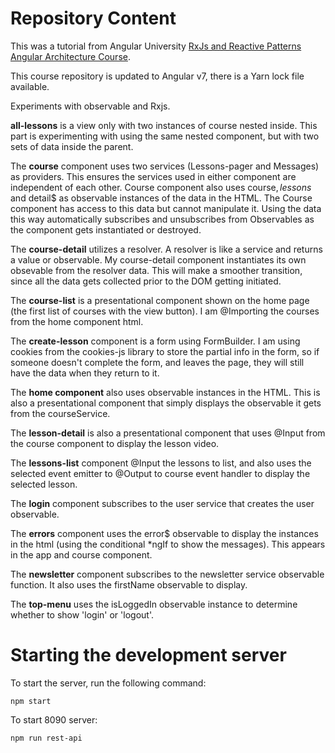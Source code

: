 # Repository Content

This was a tutorial from Angular University [RxJs and Reactive Patterns Angular Architecture Course](https://angular-university.io/course/reactive-angular-architecture-course).

This course repository is updated to Angular v7, there is a Yarn lock file available.

Experiments with observable and Rxjs. 

**all-lessons** is a view only with two instances of course nested inside. This part is experimenting with using the same nested component, but with two sets of data inside the parent.  

The **course** component uses two services (Lessons-pager and Messages) as providers. This ensures the services used in either component are independent of each other. 
	Course component also uses course$, lessons$ and detail$ as observable instances of the data in the HTML. 
	The Course component has access to this data but cannot manipulate it. Using the data this way automatically subscribes and unsubscribes from Observables as the component gets instantiated or destroyed.
	
The **course-detail** utilizes a resolver. A resolver is like a service and returns a value or observable. My course-detail component instantiates its own obsevable from the resolver data. This will make a smoother transition, since all the data gets collected prior to the DOM getting initiated.

The **course-list** is a presentational component shown on the home page (the first list of courses with the view button).  I am @Importing the courses from the home component html.

The **create-lesson** component is a form using FormBuilder. I am using cookies from the cookies-js library to store the partial info in the form, so if someone doesn't complete the form, and leaves the page, they will still have the data when they return to it.

The **home component** also uses observable instances in the HTML. This is also a presentational component that simply displays the observable it gets from the courseService.

The **lesson-detail** is also a presentational component that uses @Input from the course component to display the lesson video.

The **lessons-list** component @Input the lessons to list, and also uses the selected event emitter to @Output to course event handler to display the selected lesson.

The **login** component subscribes to the user service that creates the user observable. 

The **errors** component uses the error$ observable to display the instances in the html (using the conditional *ngIf to show the messages).  This appears in the app and course component.

The **newsletter** component subscribes to the newsletter service observable function. It also uses the firstName observable to display.

The **top-menu** uses the isLoggedIn observable instance to determine whether to show 'login' or 'logout'.



# Starting the development server

To start the server, run the following command:

    npm start

To start 8090 server:

    npm run rest-api

